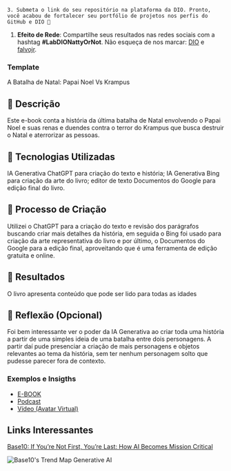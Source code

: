     3. Submeta o link do seu repositório na plataforma da DIO. Pronto, você acabou de fortalecer seu portfólio de projetos nos perfis do GitHub e DIO 🚀
1. **Efeito de Rede**: Compartilhe seus resultados nas redes sociais com a hashtag **#LabDIONattyOrNot**. Não esqueça de nos marcar: [DIO](https://www.linkedin.com/school/dio-makethechange) e [falvojr](https://www.linkedin.com/in/falvojr).

### Template
A Batalha de Natal: Papai Noel Vs Krampus

## 📒 Descrição
Este e-book conta a história da última batalha de Natal envolvendo o Papai Noel e suas renas e duendes contra o terror do Krampus que busca destruir o Natal e aterrorizar as pessoas.

## 🤖 Tecnologias Utilizadas
IA Generativa ChatGPT para criação do texto e história;
IA Generativa Bing para criação da arte do livro;
editor de texto Documentos do Google para edição final do livro.

## 🧐 Processo de Criação
Utilizei o ChatGPT para a criação do texto e revisão dos parágrafos buscando criar mais detalhes da história, em seguida o Bing foi usado para criação da arte representativa do livro e por último, o Documentos do Google para a edição final, aproveitando que é uma ferramenta de edição gratuita e online.

## 🚀 Resultados
O livro apresenta conteúdo que pode ser lido para todas as idades



## 💭 Reflexão (Opcional)
Foi bem interessante ver o poder da IA Generativa ao criar toda uma história a partir de uma simples ideia de uma batalha entre dois personagens. A partir daí pude presenciar a criação de mais personagens e objetos relevantes ao tema da história, sem ter nenhum personagem solto que pudesse parecer fora de contexto.

### Exemplos e Insigths

- [E-BOOK](/exemplos/E-BOOK.md)
- [Podcast](/exemplos/PODCAST.md)
- [Vídeo (Avatar Virtual)](/exemplos/VIDEO.md)

## Links Interessantes

[Base10: If You’re Not First, You’re Last: How AI Becomes Mission Critical](https://base10.vc/post/generative-ai-mission-critical/)

![Base10's Trend Map Generative AI](https://github.com/digitalinnovationone/lab-natty-or-not/assets/730492/f4df26e8-f8f7-4419-8252-c69d73ea930c)
